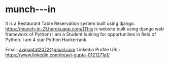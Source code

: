 # munch---in
It is a Restaurant Table Reservation system built using django.
https://munch-in-21.herokuapp.com/(This is website built using django web framework of Python)
I am a Student looking for opportunities in field of Python.
I am 4 star Python Hackerrank.

Email: avigupta12072@gmail.com
Linkedin Profile URL: https://www.linkedin.com/in/avi-gupta-0121271a1/

